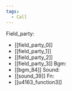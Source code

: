 ```yaml
---
tags:
  - Call
---
```

Field_party:
- [[field_party_0]]
- [[field_party_1]]
- [[field_party_2]]
- [[field_party_3]]
Bgm:
- [[bgm_84]]
Sound:
- [[sound_39]]
Fn:
- [[u4163_function3]]
